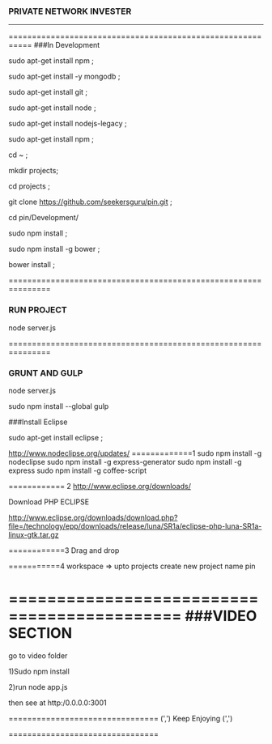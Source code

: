 ### PRIVATE NETWORK INVESTER

 -- -- -- -- -- -- -- -- -- -- -- 

===========================================================
###In Development 

sudo apt-get install npm ;

sudo apt-get install -y mongodb ;

sudo apt-get install git ;

sudo apt-get install node ;

sudo apt-get install nodejs-legacy ;

sudo apt-get install npm ;
 

cd ~ ;

mkdir projects;

cd projects ;

git clone https://github.com/seekersguru/pin.git ;

cd pin/Development/

sudo npm install ;

sudo npm install -g bower ;

bower install ;
  
 
===============================================================
### RUN PROJECT

node server.js

 
===============================================================
### GRUNT AND GULP

node server.js


sudo npm install --global gulp



###Install Eclipse 

sudo apt-get install eclipse ;


http://www.nodeclipse.org/updates/
=============1
sudo npm install -g nodeclipse
sudo npm install -g express-generator
sudo npm install -g express
sudo npm install -g coffee-script

============ 2
http://www.eclipse.org/downloads/

Download PHP ECLIPSE 

http://www.eclipse.org/downloads/download.php?file=/technology/epp/downloads/release/luna/SR1a/eclipse-php-luna-SR1a-linux-gtk.tar.gz

============3
Drag and drop 


===========4
workspace => upto projects 
create new project name pin




============================================
###VIDEO SECTION
===============================

go to video folder

1)Sudo npm install

2)run node app.js


then see at http:/0.0.0.0:3001   


================================
(',')   Keep Enjoying (',')

================================






